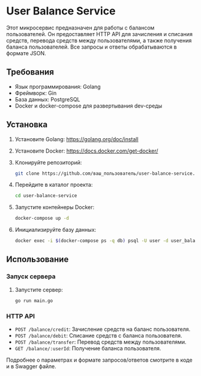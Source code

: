 
# User Balance Service

Этот микросервис предназначен для работы с балансом пользователей. Он предоставляет HTTP API для зачисления и списания средств, перевода средств между пользователями, а также получения баланса пользователей. Все запросы и ответы обрабатываются в формате JSON.

## Требования

- Язык программирования: Golang
- Фреймворк: Gin
- База данных: PostgreSQL
- Docker и docker-compose для развертывания dev-среды

## Установка

1. Установите Golang: https://golang.org/doc/install
2. Установите Docker: https://docs.docker.com/get-docker/
3. Клонируйте репозиторий:

   ```bash
   git clone https://github.com/ваш_пользователь/user-balance-service.git
   ```

4. Перейдите в каталог проекта:

   ```bash
   cd user-balance-service
   ```

5. Запустите контейнеры Docker:

   ```bash
   docker-compose up -d
   ```

6. Инициализируйте базу данных:

   ```bash
   docker exec -i $(docker-compose ps -q db) psql -U user -d user_balance_db < init.sql
   ```

## Использование

### Запуск сервера

1. Запустите сервер:

   ```bash
   go run main.go
   ```

### HTTP API

- `POST /balance/credit`: Зачисление средств на баланс пользователя.
- `POST /balance/debit`: Списание средств с баланса пользователя.
- `POST /balance/transfer`: Перевод средств между пользователями.
- `GET /balance/:userId`: Получение баланса пользователя.

Подробнее о параметрах и формате запросов/ответов смотрите в коде и в Swagger файле.

